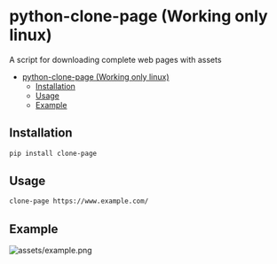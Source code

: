 # python-clone-page (Working only linux)
A script for downloading complete web pages with assets

- [python-clone-page (Working only linux)](#python-clone-page-working-only-linux)
  - [Installation](#installation)
  - [Usage](#usage)
  - [Example](#example)

## Installation
```sh
pip install clone-page
```


## Usage
```sh
clone-page https://www.example.com/
```

## Example
![assets/example.png](https://raw.githubusercontent.com/jaytrairat/python-clone-page/main/assets/example.png)
